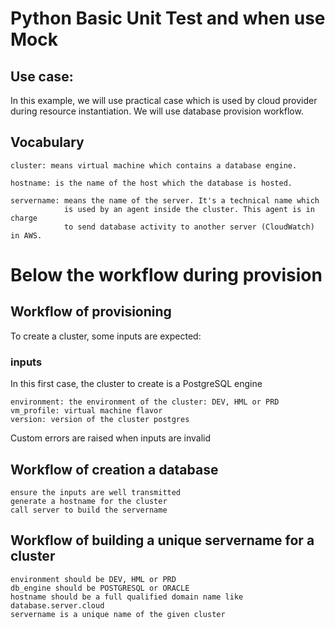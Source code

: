 # Python Basic Unit Test and when use Mock

## Use case:

In this example, we will use practical case which  is used by cloud provider 
during resource instantiation. We will use database provision workflow. 

## Vocabulary

    cluster: means virtual machine which contains a database engine.

    hostname: is the name of the host which the database is hosted.

    servername: means the name of the server. It's a technical name which
                is used by an agent inside the cluster. This agent is in charge
                to send database activity to another server (CloudWatch) in AWS.


Below the workflow during provision
====================================

## Workflow of provisioning

To create a cluster, some inputs are expected:

### inputs

In this first case, the cluster to create is a PostgreSQL engine

    environment: the environment of the cluster: DEV, HML or PRD
    vm_profile: virtual machine flavor
    version: version of the cluster postgres

Custom errors are raised when inputs are invalid


## Workflow of creation a database

    ensure the inputs are well transmitted
    generate a hostname for the cluster
    call server to build the servername
    
 
 ## Workflow of building a unique servername for a cluster

    environment should be DEV, HML or PRD
    db_engine should be POSTGRESQL or ORACLE
    hostname should be a full qualified domain name like database.server.cloud
    servername is a unique name of the given cluster
    
